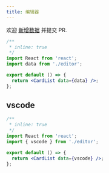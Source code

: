 ```yaml
---
title: 编辑器
---
```


<Alert type="info">
  欢迎 <a href="https://github.com/youngjuning/youngjuning.github.io/edit/main/docs/awesome/editor.js">新增数据</a> 并提交 PR.
</Alert>

```jsx
/**
 * inline: true
 */
import React from 'react';
import data from './editor';

export default () => {
  return <CardList data={data} />;
};
```

## vscode

```jsx
/**
 * inline: true
 */
import React from 'react';
import { vscode } from './editor';

export default () => {
  return <CardList data={vscode} />;
};
```
